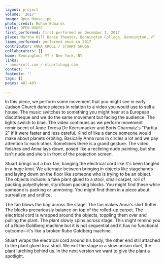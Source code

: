 ```yaml
---
layout: project
volume: '2017'
image: Open_House.jpg
photo_credit: Rohan Edwards
title: OPEN HOUSE
first_performed: first performed on December 1, 2017
place: Martha Hill Dance Theater, Bennington College, Bennington, VT
times_performed: performed once in 2017
contributor: ANNA KROLL / STUART SHUGG
collaborators: []
home: Bennington, VT / New York, NY
links:
- annakroll.com / stuartshugg.com
contact: ''
footnote: ''
tags: []
pages: 482-483

---
```


In this piece, we perform some movement that you might see in early Judson Church dance pieces in relation to a video you would use to sell a house. The music switches to something you might hear at a European discotheque and we do the same movement but facing the audience. The lights switch to blue. The video continues as we perform movement reminiscent of Anne Teresa De Keersmaeker and Boris Charmatz's "Partita 2" if it were faster and less careful. Kind of like a dance someone would make about planets orbiting. Basically Anna runs in circles a lot and we pay attention to each other. Sometimes there is a grand gesture. The video finishes and Anna lays down, posed like a reclining nude painting, but she isn't nude and she's in front of the projection screen.

Stuart brings out a box fan, banging the electrical cord like it's been tangled in a huge knot. We alternate between bringing in objects like stagehands and laying down on the floor like someone who is trying to be an object. The objects include: a fake plant glued to a stool, small carpet, roll of packing polyethylene, styrofoam packing blocks. You might find these while someone is packing or unmoving. You might find them in a piece about surrealism and artifice.

The fan blows the bag across the stage. The fan makes Anna's shirt flutter. The blocks precariously balance on top of the rolled-up carpet. The electrical cord is wrapped around the objects, toppling them over and pulling the plant. The plant slowly spins across stage. This might remind you of a Rube Goldberg machine but it is not sequential and it has no functional outcome—it's like a broken Rube Goldberg machine.

Stuart wraps the electrical cord around his body, the other end still attached to the plant glued to a stool. We exit the stage in a slow unison duet, the plant lurching behind us. In the next version we want to give the plant a spotlight.
